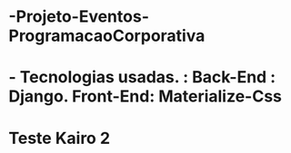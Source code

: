 # -Projeto-Eventos-ProgramacaoCorporativa
# - Tecnologias usadas. : Back-End : Django.  Front-End: Materialize-Css 
#	Teste Kairo 2
